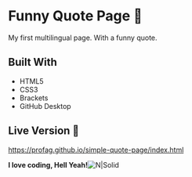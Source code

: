  # Funny Quote Page :flags:
My first multilingual page. With a funny quote. 

## Built With 

  - HTML5
 - CSS3
 - Brackets
 - GitHub Desktop
 
## Live Version :link:

https://profag.github.io/simple-quote-page/index.html

**I love coding, Hell Yeah!**![N|Solid](https://i.imgur.com/IT2vqfH.png)

